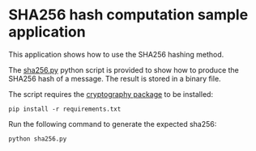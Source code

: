 # SHA256 hash computation sample application

This application shows how to use the SHA256 hashing method.

The [sha256.py](sha256.py) python script is provided to show how to produce the
SHA256 hash of a message. The result is stored in a binary file.

The script requires the
[cryptography package](https://pypi.org/project/cryptography/) to be installed:

```
pip install -r requirements.txt
```

Run the following command to generate the expected sha256:

```
python sha256.py
```
